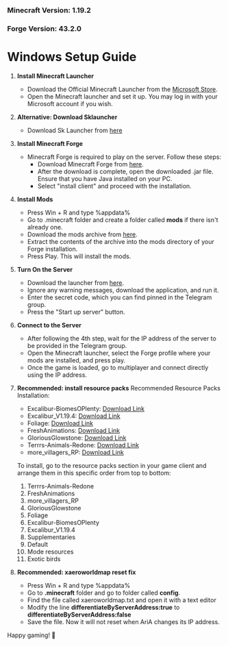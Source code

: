 ### Minecraft Version: 1.19.2
### Forge Version: 43.2.0

# Windows Setup Guide

1. **Install Minecraft Launcher**
    - Download the Official Minecraft Launcher from the [Microsoft Store](https://www.microsoft.com/store/productId/9NXP44L49SHJ).
    - Open the Minecraft launcher and set it up. You may log in with your Microsoft account if you wish.

1. **Alternative: Download Sklauncher**
   - Download Sk Launcher from [here](https://skmedix.pl/)

2. **Install Minecraft Forge**
   - Minecraft Forge is required to play on the server. Follow these steps:
     - Download Minecraft Forge from [here](https://storage.googleapis.com/aria-server-files/forge-1.19.2-43.2.0-installer.jar).
     - After the download is complete, open the downloaded .jar file. Ensure that you have Java installed on your PC.
     - Select "install client" and proceed with the installation.

3. **Install Mods**
   - Press Win + R and type %appdata%
   - Go to .minecraft folder and create a folder called **mods** if there isn't already one.
   - Download the mods archive from [here](https://storage.googleapis.com/aria-server-files/mods.zip). 
   - Extract the contents of the archive into the mods directory of your Forge installation.
   - Press Play. This will install the mods.

4. **Turn On the Server**
   - Download the launcher from [here](https://storage.googleapis.com/aria-server-files/aria-launcher.exe).
   - Ignore any warning messages, download the application, and run it.
   - Enter the secret code, which you can find pinned in the Telegram group.
   - Press the "Start up server" button.

5. **Connect to the Server**
   - After following the 4th step, wait for the IP address of the server to be provided in the Telegram group.
   - Open the Minecraft launcher, select the Forge profile where your mods are installed, and press play.
   - Once the game is loaded, go to multiplayer and connect directly using the IP address.

6. **Recommended: install resource packs**
   Recommended Resource Packs Installation:

   - Excalibur-BiomesOPlenty: [Download Link](https://storage.googleapis.com/aria-server-files/Excalibur-BiomesOPlenty%2B1.14_BETA%20(2).zip)
   - Excalibur_V1.19.4: [Download Link](https://storage.googleapis.com/aria-server-files/Excalibur_V1.19.4.zip)
   - Foliage: [Download Link](https://storage.googleapis.com/aria-server-files/Foliage%2B-Resource-Pack-16x-1.19.zip)
   - FreshAnimations: [Download Link](https://storage.googleapis.com/aria-server-files/FreshAnimations_v1.7.zip)
   - GloriousGlowstone: [Download Link](https://storage.googleapis.com/aria-server-files/GloriousGlowstone-Resource-Pack-16x-1.19.zip)
   - Terrrs-Animals-Redone: [Download Link](https://storage.googleapis.com/aria-server-files/Terrrs-Animals-Redone-Resource-Pack-1.19.2.zip)
   - more_villagers_RP: [Download Link](https://storage.googleapis.com/aria-server-files/more_villagers_RP.zip)

   To install, go to the resource packs section in your game client and arrange them in this specific order from top to bottom:

   1. Terrrs-Animals-Redone
   2. FreshAnimations
   3. more_villagers_RP
   4. GloriousGlowstone
   5. Foliage
   6. Excalibur-BiomesOPlenty
   7. Excalibur_V1.19.4
   8. Supplementaries
   9. Default
   10. Mode resources
   11. Exotic birds

7. **Recommended: xaeroworldmap reset fix**
   - Press Win + R and type %appdata%
   - Go to **.minecraft** folder and go to folder called **config**.
   - Find the file called xaeroworldmap.txt and open it with a text editor
   - Modify the line **differentiateByServerAddress:true** to **differentiateByServerAddress:false**
   - Save the file. Now it will not reset when AriA changes its IP address.


Happy gaming! 🚀